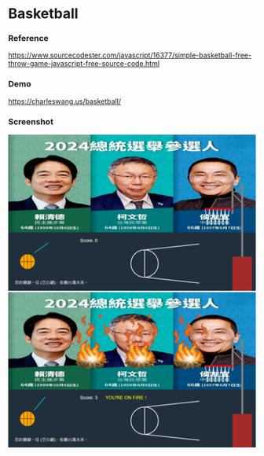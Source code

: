 # Basketball

### Reference
https://www.sourcecodester.com/javascript/16377/simple-basketball-free-throw-game-javascript-free-source-code.html

### Demo
https://charleswang.us/basketball/

### Screenshot
![game](game.png)
![game1](game1.png)
